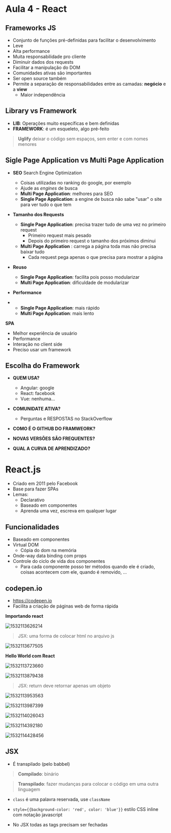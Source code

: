 # Aula 4 - React

## Frameworks JS
* Conjunto de funções pré-definidas para facilitar o desenvolvimento
* Leve
* Alta performance
* Muita responsabilidade pro cliente
* Diminuir dados dos requests
* Facilitar a manipulação do DOM
* Comunidades ativas são importantes
* Ser open source também
* Permite a separação de responsabilidades entre as camadas: **negócio** e a **view**
  * Maior independência

## Library vs Framework
* **LIB**: Operações muito específicas e bem definidas
* **FRAMEWORK**: é um esqueleto, algo pré-feito

>  **Uglify** deixar o código sem espaços, sem enter e com nomes menores


## Sigle Page Application vs Multi Page Application

* **SEO** Search Engine Optimization
  * Coisas utilizadas no ranking do google, por exemplo
  * Ajude as *engines* de busca
  * **Multi Page Application**: melhores para SEO
  * **Single Page Application**: a engine de busca não sabe "usar" o site para ver tudo o que tem


* **Tamanho dos Requests**
  * **Single Page Application**: precisa trazer tudo de uma vez no primeiro request
    * Primeiro request mais pesado
    * Depois do primeiro request o tamanho dos próximos diminui
  * **Multi Page Application** : carrega a página toda mas não precisa baixar tudo
    * Cada request pega apenas o que precisa para mostrar a página

* **Reuso**
  * **Single Page Application**: facilita pois posso modularizar
  * **Multi Page Application**: dificuldade de modularizar

* **Performance**
* * **Single Page Application**: mais rápido
  * **Multi Page Application**:  mais lento


**SPA**

* Melhor experiência de usuário
* Performance
* Interação no client side
* Preciso usar um framework

## Escolha do Framework

* **QUEM USA?**
  * Angular: google
  * React: facebook
  * Vue: nenhuma...

* **COMUNIDATE ATIVA?**
  * Perguntas e RESPOSTAS no StackOverflow


* **COMO É O GITHUB DO FRAMWEORK?**
* **NOVAS VERSÕES SÃO FREQUENTES?**
* **QUAL A CURVA DE APRENDIZADO?**

# React.js
* Criado em 2011 pelo Facebook
* Base para fazer SPAs
* Lemas:
  * Declarativo
  * Baseado em componentes
  * Aprenda uma vez, escreva em qualquer lugar


## Funcionalidades
* Baseado em componentes
* Virtual DOM
  * Cópia do dom na memória
* Onde-way data binding com props
* Controle do ciclo de vida dos componentes
  * Para cada componente posso ter métodos quando ele é criado, coisas acontecem com ele, quando é removido, ...


## codepen.io
* https://codepen.io
* Facilita a criação de páginas web de forma rápida





**Importando react**

![1532113626214](assets/1532113626214.png)



> JSX: uma forma de colocar html no arquivo js

![1532113677505](assets/1532113677505.png)



**Hello World com React**

![1532113723660](assets/1532113723660.png)

![1532113879438](assets/1532113879438.png)

> JSX:  return deve retornar apenas um objeto

![1532113953563](assets/1532113953563.png)

![1532113987399](assets/1532113987399.png)





![1532114026043](assets/1532114026043.png)



![1532114392180](assets/1532114392180.png)



![1532114428456](assets/1532114428456.png)



## JSX

* É transpilado (pelo babbel)

>  **Compilado**: binário

>  **Transpilado**: fazer mudanças para colocar o código em uma outra linguagem



* `class` é uma palavra reservada, use `className`
* `style={{background-color: 'red', color: 'blue'}}` estilo CSS inline com notação javascript



* No JSX todas as tags precisam ser fechadas